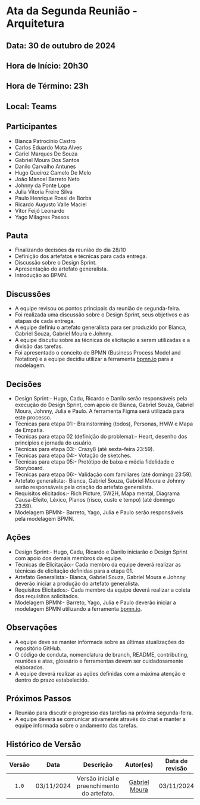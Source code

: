 # Ata da Segunda Reunião - Arquitetura

## Data: 30 de outubro de 2024

## Hora de Início: 20h30

## Hora de Término: 23h

## Local: Teams

## Participantes

- Bianca Patrocínio Castro
- Carlos Eduardo Mota Alves
- Gariel Marques De Souza
- Gabriel Moura Dos Santos
- Danilo Carvalho Antunes
- Hugo Queiroz Camelo De Melo
- João Manoel Barreto Neto
- Johnny da Ponte Lope
- Julia Vitoria Freire Silva
- Paulo Henrique Rossi de Borba
- Ricardo Augusto Valle Maciel
- Vitor Feijó Leonardo
- Yago Milagres Passos

## Pauta

- Finalizando decisões da reunião do dia 28/10
- Definição dos artefatos e técnicas para cada entrega.
- Discussão sobre o Design Sprint.
- Apresentação do artefato generalista.
- Introdução ao BPMN.

## Discussões

- A equipe revisou os pontos principais da reunião de segunda-feira. 
- Foi realizada uma discussão sobre o Design Sprint, seus objetivos e as etapas de cada entrega.
- A equipe definiu o artefato generalista para ser produzido por Bianca, Gabriel Souza, Gabriel Moura e Johnny. 
- A equipe discutiu sobre as técnicas de elicitação a serem utilizadas e a divisão das tarefas.
- Foi apresentado o conceito de BPMN (Business Process Model and Notation) e a equipe decidiu utilizar a ferramenta [bpmn.io](https://bpmn.io/) para a modelagem.

## Decisões

- Design Sprint:-  Hugo, Cadu, Ricardo e Danilo serão responsáveis pela execução do Design Sprint, com apoio de Bianca, Gabriel Souza, Gabriel Moura, Johnny, Julia e Paulo. A ferramenta Figma será utilizada para este processo.
- Técnicas para etapa 01:- Brainstorming (todos), Personas, HMW e Mapa de Empatia.
- Técnicas para etapa 02 (definição do problema):- Heart, desenho dos princípios e jornada do usuário.
- Técnicas para etapa 03:- Crazy8 (até sexta-feira 23:59).
- Técnicas para etapa 04:- Votação de sketches.
- Técnicas para etapa 05:- Protótipo de baixa e média fidelidade e Storyboard.
- Técnicas para etapa 06:- Validação com familiares (até domingo 23:59).
- Artefato generalista:- Bianca, Gabriel Souza, Gabriel Moura e Johnny serão responsáveis pela criação do artefato generalista.
- Requisitos elicitados:- Rich Picture, 5W2H, Mapa mental, Diagrama Causa-Efeito, Léxico, Planos (risco, custo e tempo) (até domingo 23:59). 
- Modelagem BPMN:- Barreto, Yago, Julia e Paulo serão responsáveis pela modelagem BPMN. 

## Ações

- Design Sprint:- Hugo, Cadu, Ricardo e Danilo iniciarão o Design Sprint com apoio dos demais membros da equipe.
- Técnicas de Elicitação:- Cada membro da equipe deverá realizar as técnicas de elicitação definidas para a etapa 01.
- Artefato Generalista:- Bianca, Gabriel Souza, Gabriel Moura e Johnny deverão iniciar a produção do artefato generalista.
- Requisitos Elicitados:- Cada membro da equipe deverá realizar a coleta dos requisitos solicitados.
- Modelagem BPMN:- Barreto, Yago, Julia e Paulo deverão iniciar a modelagem BPMN utilizando a ferramenta [bpmn.io](https://bpmn.io/).

## Observações

- A equipe deve se manter informada sobre as últimas atualizações do repositório GitHub.
- O código de conduta, nomenclatura de branch, README, contributing,  reuniões e atas, glossário e ferramentas devem ser cuidadosamente elaborados.
- A equipe deverá realizar as ações definidas com a máxima atenção e dentro do prazo estabelecido.

## Próximos Passos

- Reunião para discutir o progresso das tarefas na próxima segunda-feira.
- A equipe deverá se comunicar ativamente através do chat e manter a equipe informada sobre o andamento das tarefas.

## Histórico de Versão

| Versão | Data | Descrição | Autor(es) | Data de revisão | Revisor(es) |
| :-: | :-: | :-: | :-: | :-: | :-: |
| `1.0` | 03/11/2024 | Versão inicial e preenchimento do artefato. | [Gabriel Moura](https://github.com/thegm445) | 03/11/2024 | [Vitor Feijó](https://github.com/vitorfleonardo) |